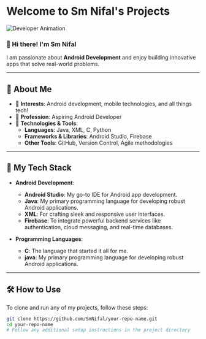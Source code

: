 # Welcome to Sm Nifal's Projects

![Developer Animation](https://media.giphy.com/media/26xBwdIuRJiAIqHwA/giphy.gif)

### 👋 Hi there! I'm Sm Nifal
I am passionate about **Android Development** and enjoy building innovative apps that solve real-world problems.

---

## 🚀 About Me
- 🌱 **Interests**: Android development, mobile technologies, and all things tech!
- 💼 **Profession**: Aspiring Android Developer
- 🧰 **Technologies & Tools**: 
  - **Languages**: Java, XML, C, Python
  - **Frameworks & Libraries**: Android Studio, Firebase
  - **Other Tools**: GitHub, Version Control, Agile methodologies

---

## 📱 My Tech Stack

- **Android Development**:
  - **Android Studio**: My go-to IDE for Android app development.
  - **Java**: My primary programming language for developing robust Android applications.
  - **XML**: For crafting sleek and responsive user interfaces.
  - **Firebase**: To integrate powerful backend services like authentication, cloud messaging, and real-time databases.

- **Programming Languages**:
  - **C**: The language that started it all for me.
  - **java**: My primary programming language for developing robust Android applications.
---

## 🛠️ How to Use

To clone and run any of my projects, follow these steps:
```bash
git clone https://github.com/SmNifal/your-repo-name.git
cd your-repo-name
# Follow any additional setup instructions in the project directory
